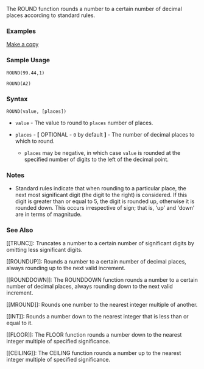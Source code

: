 The ROUND function rounds a number to a certain number of decimal places according to standard rules.

### Examples

[Make a copy](https://docs.google.com/spreadsheets/d/1HdilksQZ8KEiHdZrQcAxpEKIho6X4ybvxdmNLW9xe5g/copy)

### Sample Usage

`ROUND(99.44,1)`

`ROUND(A2)`

### Syntax

`ROUND(value, [places])`

* `value` - The value to round to `places` number of places.
* `places` - **[** OPTIONAL - `0` by default **]** - The number of decimal places to which to round.

  + `places` may be negative, in which case `value` is rounded at the specified number of digits to the left of the decimal point.

### Notes

* Standard rules indicate that when rounding to a particular place, the next most significant digit (the digit to the right) is considered. If this digit is greater than or equal to 5, the digit is rounded up, otherwise it is rounded down. This occurs irrespective of sign; that is, 'up' and 'down' are in terms of magnitude.

### See Also

[[TRUNC]]: Truncates a number to a certain number of significant digits by omitting less significant digits.

[[ROUNDUP]]: Rounds a number to a certain number of decimal places, always rounding up to the next valid increment.

[[ROUNDDOWN]]: The ROUNDDOWN function rounds a number to a certain number of decimal places, always rounding down to the next valid increment.

[[MROUND]]: Rounds one number to the nearest integer multiple of another.

[[INT]]: Rounds a number down to the nearest integer that is less than or equal to it.

[[FLOOR]]: The FLOOR function rounds a number down to the nearest integer multiple of specified significance.

[[CEILING]]: The CEILING function rounds a number up to the nearest integer multiple of specified significance.